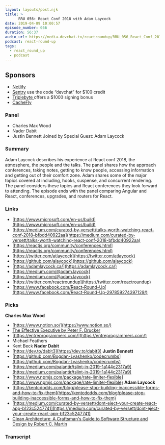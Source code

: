 ```yaml
---
layout: layouts/post.njk
title: >
      RRU 056: React Conf 2018 with Adam Laycock
date: 2019-04-09 10:00:57
episode_number: 056
duration: 56:37
audio_url: https://media.devchat.tv/reactroundup/RRU_056_React_Conf_2018_with_Adam_Laycock.mp3
podcast: react-round-up
tags: 
  - react_round_up
  - podcast
---
```


## **Sponsors**

- [Netlify](https://www.netlify.com/)
- [Sentry](https://sentry.io/) use the code “devchat” for $100 credit
- [Triplebyte&nbsp;](https://triplebyte.com/react)offers a $1000 signing bonus
- [CacheFly](https://www.cachefly.com/)

### **Panel**

- Charles Max Wood
- Nader Dabit
- Justin Bennett
Joined by Special Guest: Adam Laycock
### **Summary**
Adam Laycock describes his experience at React conf 2018, the atmosphere, the people and the talks. The panel shares how the approach conferences, taking notes, getting to know people, accessing information and getting out of their comfort zone. Adam shares some of the major topics covered at including, hooks, suspense, and concurrent rendering. The panel considers these topics and React conferences they look forward to attending. The episode ends with the panel comparing Angular and React, conferences, upgrades, and routers for React. 
### **Links**

- [https://www.microsoft.com/en-us/build](https://www.microsoft.com/en-us/build)
- [https://medium.com/curated-by-versett/talks-worth-watching-react-conf-2018-bfbdd40922aa](https://medium.com/curated-by-versett/talks-worth-watching-react-conf-2018-bfbdd40922aa)
- [https://reactjs.org/community/conferences.html](https://reactjs.org/community/conferences.html)
- [https://twitter.com/atlaycock](https://twitter.com/atlaycock)
- [https://github.com/alaycock](https://github.com/alaycock)
- [https://adamlaycock.ca/](https://adamlaycock.ca/)
- [https://medium.com/@adam.laycock](https://medium.com/@adam.laycock)
- [https://twitter.com/reactroundup](https://twitter.com/reactroundup)
- [https://www.facebook.com/React-Round-Up](https://www.facebook.com/React-Round-Up-297859274397129/)

### **Picks**
 **Charles Max Wood**
- [https://www.notion.so/](https://www.notion.so/)
- [The Effective Executive by Peter F. Drucker](https://www.amazon.com/Effective-Executive-Peter-Drucker-ebook-dp-B07BBRGVNN/dp/B07BBRGVNN/ref=mt_kindle?ie=UTF8&qid=1548462018&sr=8-1&linkCode=ll1&tag=devchattv-20&linkId=f06bfe7482dca8bb751ed6d7cc86e2ab&language=en_US)
- [https://entreprogrammers.com/](https://entreprogrammers.com/)
- Michael Feathers
- Kent Beck
**Nader Dabit**
- [https://dev.to/dabit3](https://dev.to/dabit3)
**Justin Bennett**
- [https://github.com/Bogdan-Lyashenko/codecrumbs](https://github.com/Bogdan-Lyashenko/codecrumbs)
- [https://medium.com/palantir/tslint-in-2019-1a144c2317a9](https://medium.com/palantir/tslint-in-2019-1a144c2317a9)
- [https://www.npmjs.com/package/rate-limiter-flexible](https://www.npmjs.com/package/rate-limiter-flexible)
**Adam Laycock**
- [https://kentcdodds.com/blog/please-stop-building-inaccessible-forms-and-how-to-fix-them](https://kentcdodds.com/blog/please-stop-building-inaccessible-forms-and-how-to-fix-them)
- [https://medium.com/curated-by-versett/dont-eject-your-create-react-app-b123c5247741](https://medium.com/curated-by-versett/dont-eject-your-create-react-app-b123c5247741)
- [Clean Architecture: A Craftsman's Guide to Software Structure and Design by Robert C. Martin](https://www.amazon.com/Clean-Architecture-Craftsmans-Software-Structure-ebook/dp/B075LRM681/ref=sr_1_1?ie=UTF8&qid=1548462018&sr=8-1&linkCode=ll1&tag=devchattv-20&linkId=f06bfe7482dca8bb751ed6d7cc86e2ab&language=en_US)


### Transcript


